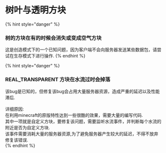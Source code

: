 # 树叶与透明方块

{% hint style="danger" %}
### 树的方块在有的时候会消失或变成空气方块

这是创造模式下的一个已知问题，因为客户端不会向服务器发送某些数据包，请尝试在生存模式下进行操作.
{% endhint %}

{% hint style="danger" %}
### REAL_TRANSPARENT 方块在水流过时会掉落

该bug是已知的，但修复该bug会占用大量服务器资源，造成严重的延迟以及性能滞后.\
\
详细原因:\
在利用minecraft的原版特性达到一些很酷的效果，需要大量的编写代码.\
其中一项就是自定义方块，要修复该问题，需要监听水流事件，并判断每个水流的附近是否为自定义方块.\
该事件需要消耗大量的服务器资源,为了避免服务器产生较大的延迟，不得不放弃修复该错误.\
{% endhint %}
